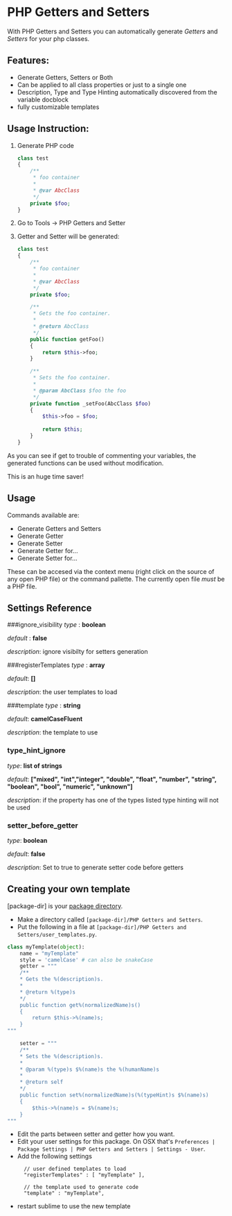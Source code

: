PHP Getters and Setters
=======================


With PHP Getters and Setters you can automatically generate _Getters_ and _Setters_ for your php classes.

Features:
---------

* Generate Getters, Setters or Both
* Can be applied to all class properties or just to a single one
* Description, Type and Type Hinting automatically discovered from the variable docblock
* fully customizable templates

Usage Instruction:
------------------

1. Generate PHP code

    ```php
    class test
    {
        /**
         * foo container
         *
         * @var AbcClass
         */
        private $foo;
    }
    ```

2. Go to Tools -> PHP Getters and Setter
3. Getter and Setter will be generated:

    ```php
    class test
    {
        /**
         * foo container
         *
         * @var AbcClass
         */
        private $foo;
    
        /**
         * Gets the foo container.
         *
         * @return AbcClass
         */
        public function getFoo()
        {
            return $this->foo;
        }
    
        /**
         * Sets the foo container.
         *
         * @param AbcClass $foo the foo
         */
        private function _setFoo(AbcClass $foo)
        {
            $this->foo = $foo;
            
            return $this;
        }
    }
    ```

As you can see if get to trouble of commenting your variables, the generated functions can be used without modification.

This is an huge time saver!

Usage
-----

Commands available are:

 * Generate Getters and Setters
 * Generate Getter
 * Generate Setter
 * Generate Getter for...
 * Generate Setter for...

These can be accesed via the context menu (right click on the source of any open PHP file) or the command pallette. The currently open file *must* be a PHP file.

Settings Reference
------------------

###ignore_visibility
_type_    : **boolean**

_default_ : **false**

_description_: ignore visibilty for setters generation

###registerTemplates
_type_   : **array**

_default_: **[]**

_description_: the user templates to load

###template
_type_   : **string**

_default_: **camelCaseFluent**

_description_: the template to use

### type_hint_ignore
_type_: **list of strings**

_default_: **["mixed", "int","integer", "double", "float", "number", "string", "boolean", "bool", "numeric", "unknown"]**

_description_: if the property has one of the types listed type hinting will not be used

### setter_before_getter
_type_: **boolean**

_default_: **false**

_description_: Set to true to generate setter code before getters

Creating your own template
--------------------------


[package-dir] is your [package directory](http://docs.sublimetext.info/en/sublime-text-3/basic_concepts.html#the-packages-directory).

* Make a directory called `[package-dir]/PHP Getters and Setters`.
* Put the following in a file at `[package-dir]/PHP Getters and Setters/user_templates.py`.
```python
class myTemplate(object):
    name = "myTemplate"
    style = 'camelCase' # can also be snakeCase
    getter = """ 
    /**
    * Gets the %(description)s.
    *
    * @return %(type)s
    */
    public function get%(normalizedName)s()
    {
        return $this->%(name)s;
    }
"""

    setter = """ 
    /**
    * Sets the %(description)s.
    *
    * @param %(type)s $%(name)s the %(humanName)s
    *
    * @return self
    */
    public function set%(normalizedName)s(%(typeHint)s $%(name)s)
    {
        $this->%(name)s = $%(name)s;
    }
"""
```
* Edit the parts between setter and getter how you want.
* Edit your user settings for this package. On OSX that's ```Preferences | Package Settings | PHP Getters and Setters | Settings - User```.
* Add the following settings
  ```
    // user defined templates to load
    "registerTemplates" : [ "myTemplate" ],

    // the template used to generate code
    "template" : "myTemplate",
  ```
 * restart sublime to use the new template
  
